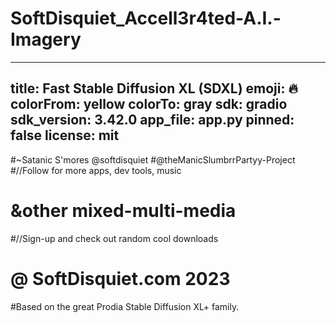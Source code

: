 # SoftDisquiet_Accell3r4ted-A.I.-Imagery
---
title: Fast Stable Diffusion XL (SDXL)
emoji: 🔥
colorFrom: yellow
colorTo: gray
sdk: gradio
sdk_version: 3.42.0
app_file: app.py
pinned: false
license: mit
---
#~Satanic S'mores @softdisquiet
#@theManicSlumbrrPartyy-Project 
#//Follow for more apps, dev tools, music 
#  &other mixed-multi-media
#//Sign-up and check out random cool downloads
#  @ SoftDisquiet.com  2023
#Based on the great Prodia Stable Diffusion XL+ family.
